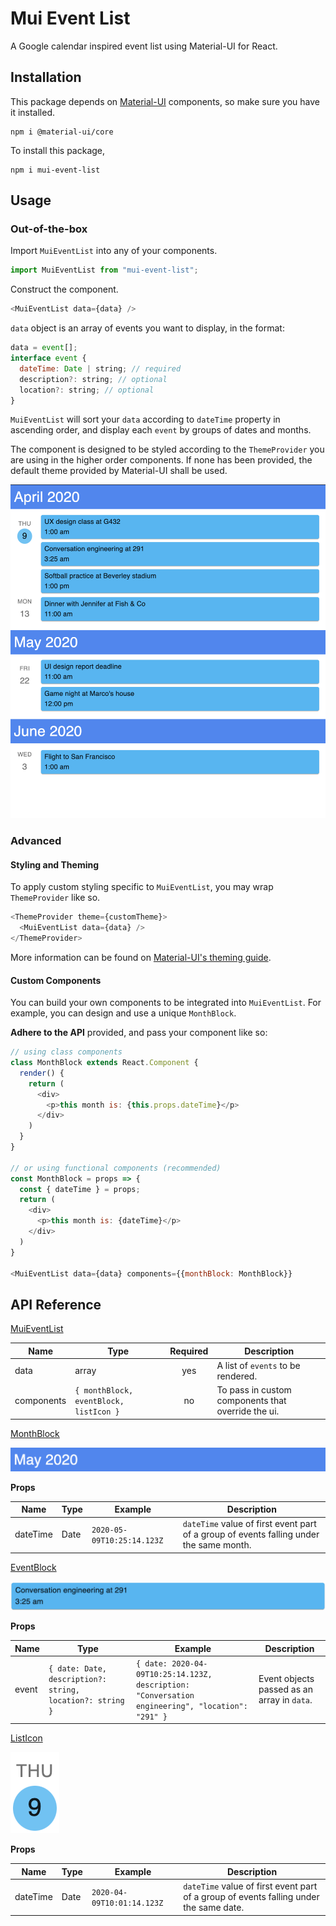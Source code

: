 # Mui Event List

A Google calendar inspired event list using Material-UI for React.

## Installation

This package depends on [Material-UI](https://material-ui.com) components, so make sure you have it installed.

```shell script
npm i @material-ui/core
```

To install this package,

```shell script
npm i mui-event-list
```

## Usage

### Out-of-the-box

Import `MuiEventList` into any of your components.

```javascript
import MuiEventList from "mui-event-list";
```

Construct the component.

```javascript
<MuiEventList data={data} />
```

`data` object is an array of events you want to display, in the format:

```javascript
data = event[];
interface event {
  dateTime: Date | string; // required
  description?: string; // optional
  location?: string; // optional
}
```

`MuiEventList` will sort your `data` according to `dateTime` property in ascending order, and display each `event` by groups of dates and months.

The component is designed to be styled according to the `ThemeProvider` you are using in the higher order components. If none has been provided, the default theme provided by Material-UI shall be used.

![sample_image](./docs/images/sample.png)

### Advanced

#### Styling and Theming

To apply custom styling specific to `MuiEventList`, you may wrap `ThemeProvider` like so.

```javascript
<ThemeProvider theme={customTheme}>
  <MuiEventList data={data} />
</ThemeProvider>
```

More information can be found on [Material-UI's theming guide](https://material-ui.com/customization/theming/).

#### Custom Components

You can build your own components to be integrated into `MuiEventList`. For example, you can design and use a unique `MonthBlock`.

**Adhere to the API** provided, and pass your component like so:

```javascript
// using class components
class MonthBlock extends React.Component {
  render() {
    return (
      <div>
        <p>this month is: {this.props.dateTime}</p>
      </div>
    )
  }
}

// or using functional components (recommended)
const MonthBlock = props => {
  const { dateTime } = props;
  return (
    <div>
      <p>this month is: {dateTime}</p>
    </div>
  )
}

<MuiEventList data={data} components={{monthBlock: MonthBlock}}
```

## API Reference

[MuiEventList]()

Name | Type | Required | Description
--- | --- |:---:| ---
data | array | yes | A list of `events` to be rendered.
components | `{ monthBlock, eventBlock, listIcon }` | no | To pass in custom components that override the ui.

[MonthBlock](./src/components/month-block/MonthBlock.tsx)

![MonthBlock](./docs/images/month_block.png)

**Props**

Name | Type | Example | Description
--- | --- | --- | ---
dateTime | Date | `2020-05-09T10:25:14.123Z` | `dateTime` value of first event part of a group of events falling under the same month.

[EventBlock](./src/components/grid-events/EventBlock.tsx)

![EventBlock](./docs/images/event_block.png)

**Props**

Name | Type | Example | Description
--- | --- | --- | ---
event | `{ date: Date, description?: string, location?: string }` | `{ date: 2020-04-09T10:25:14.123Z, description: "Conversation engineering", "location": "291" }` | Event objects passed as an array in `data`.

[ListIcon](./src/components/list-icon/ListIcon.tsx)

![ListIcon](./docs/images/list_icon.png)

**Props**

Name | Type | Example | Description
--- | --- | --- | ---
dateTime | Date | `2020-04-09T10:01:14.123Z` | `dateTime` value of first event part of a group of events falling under the same date.
